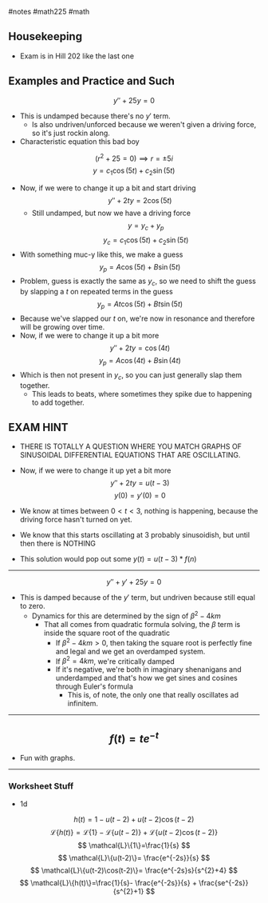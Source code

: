 #notes #math225 #math 

## Housekeeping
- Exam is in Hill 202 like the last one

## Examples and Practice and Such
$$
y''+25y=0
$$
- This is undamped because there's no $y'$ term.
	- Is also undriven/unforced because we weren't given a driving force, so it's just rockin along.
- Characteristic equation this bad boy

$$
(r^{2}+25=0) \implies r= \pm 5i
$$
$$
y=c_{1}\cos(5t)+c_{2}\sin(5t)
$$
- Now, if we were to change it up a bit and start driving
$$
y''+2ty=2\cos(5t)
$$
	- Still undamped, but now we have a driving force
$$
y=y_{c}+y_{p}
$$
$$
y_{c}=c_{1}\cos(5t)+c_{2}\sin(5t)
$$
- With something muc-y like this, we make a guess
$$
y_{p}=A\cos(5t)+B\sin(5t)
$$
- Problem, guess is exactly the same as $y_{c}$, so we need to shift the guess by slapping a $t$ on repeated terms in the guess
$$
y_{p}=At\cos(5t)+Bt\sin(5t)
$$
- Because we've slapped our $t$ on, we're now in resonance and therefore will be growing over time.
- Now, if we were to change it up a bit more
$$
y''+2ty=\cos(4t)
$$
$$
y_{p}=A\cos(4t)+B\sin(4t)
$$
- Which is then not present in $y_{c}$, so you can just generally slap them together.
	- This leads to beats, where sometimes they spike due to happening to add together.

## EXAM HINT
- THERE IS TOTALLY A QUESTION WHERE YOU MATCH GRAPHS OF SINUSOIDAL DIFFERENTIAL EQUATIONS THAT ARE OSCILLATING.


- Now, if we were to change it up yet a bit more
$$
y''+2ty=u(t-3)
$$
$$
y(0)=y'(0)=0
$$
- We know at times between $0 <t < 3$, nothing is happening, because the driving force hasn't turned on yet.
- We know that this starts oscillating at 3 probably sinusoidish, but until then there is NOTHING
- This solution would pop out some $y(t)=u(t-3)*f(n)$
---
$$
y''+y'+25y=0
$$
- This is damped because of the $y'$ term, but undriven because still equal to zero.
	- Dynamics for this are determined by the sign of $\beta^{2}-4km$
		- That all comes from quadratic formula solving, the $\beta$ term is inside the square root of the quadratic
			- If $\beta^{2}-4km>0$, then taking the square root is perfectly fine and legal and we get an overdamped system.
			- If $\beta^{2}=4km$, we're critically damped
			- If it's negative, we're both in imaginary shenanigans and underdamped and that's how we get sines and cosines through Euler's formula
				- This is, of note, the only one that really oscillates ad infinitem.
---
$$
f(t)=te^{-t}
$$
---
- Fun with graphs.
---
### Worksheet Stuff
- 1d

$$
h(t)=1-u(t-2)+u(t-2)\cos(t-2)
$$
$$
\mathcal{L}\{h(t)\}=\mathcal{L}\{1\}-\mathcal{L}\{u(t-2)\}+\mathcal{L}\{u(t-2)\cos(t-2)\}
$$
$$
\mathcal{L}\{1\}=\frac{1}{s}
$$
$$
\mathcal{L}\{u(t-2)\}= \frac{e^{-2s}}{s}
$$
$$
\mathcal{L}\{u(t-2)\cos(t-2)\}= \frac{e^{-2s}s}{s^{2}+4}
$$
$$
\mathcal{L}\{h(t)\}=\frac{1}{s}- \frac{e^{-2s}}{s} + \frac{se^{-2s}}{s^{2}+1}
$$


